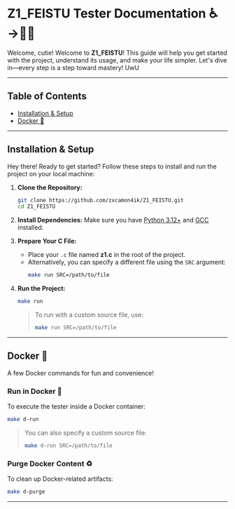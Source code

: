 # Z1_FEISTU Tester Documentation ♿→👨‍🔬

Welcome, cutie! Welcome to **Z1_FEISTU**! This guide will help you get started with the project, understand its usage, and make your life simpler. Let's dive in—every step is a step toward mastery! UwU

---

## Table of Contents

- [Installation & Setup](#installation--setup)
- [Docker 🐋](#docker-)

---

## Installation & Setup

Hey there! Ready to get started? Follow these steps to install and run the project on your local machine:

1. **Clone the Repository:**
   ```bash
   git clone https://github.com/zxcamon4ik/Z1_FEISTU.git
   cd Z1_FEISTU
   ```

2. **Install Dependencies:**
   Make sure you have [Python 3.12+](https://www.python.org/) and [GCC](https://gcc.gnu.org/) installed.

3. **Prepare Your C File:**
   - Place your `.c` file named **z1.c** in the root of the project.
   - Alternatively, you can specify a different file using the `SRC` argument:
     ```bash
     make run SRC=/path/to/file
     ```

4. **Run the Project:**
   ```bash
   make run
   ```
   > To run with a custom source file, use:
   > ```bash
   > make run SRC=/path/to/file
   > ```

---

## Docker 🐋

A few Docker commands for fun and convenience!

### Run in Docker 🏃
To execute the tester inside a Docker container:
```bash
make d-run
```
> You can also specify a custom source file:
> ```bash
> make d-run SRC=/path/to/file
> ```

### Purge Docker Content ♻️
To clean up Docker-related artifacts:
```bash
make d-purge
```

---
